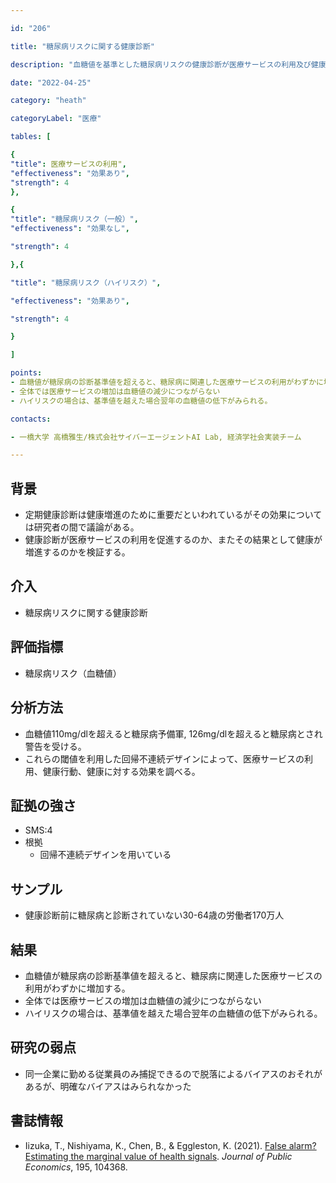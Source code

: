 ```yaml
---

id: "206"

title: "糖尿病リスクに関する健康診断"

description: "血糖値を基準とした糖尿病リスクの健康診断が医療サービスの利用及び健康行動、健康に及ぼす効果"

date: "2022-04-25"

category: "heath"

categoryLabel: "医療"

tables: [

{
"title": 医療サービスの利用",
"effectiveness": "効果あり",
"strength": 4
},

{
"title": "糖尿病リスク（一般）",
"effectiveness": "効果なし",

"strength": 4

},{

"title": "糖尿病リスク（ハイリスク）",

"effectiveness": "効果あり",

"strength": 4

}

]

points:
- 血糖値が糖尿病の診断基準値を超えると、糖尿病に関連した医療サービスの利用がわずかに増加する。
- 全体では医療サービスの増加は血糖値の減少につながらない
- ハイリスクの場合は、基準値を越えた場合翌年の血糖値の低下がみられる。

contacts:

- 一橋大学 高橋雅生/株式会社サイバーエージェントAI Lab, 経済学社会実装チーム

---
```


## 背景
- 定期健康診断は健康増進のために重要だといわれているがその効果については研究者の間で議論がある。
- 健康診断が医療サービスの利用を促進するのか、またその結果として健康が増進するのかを検証する。

## 介入
- 糖尿病リスクに関する健康診断

## 評価指標
- 糖尿病リスク（血糖値）

## 分析方法
- 血糖値110mg/dlを超えると糖尿病予備軍, 126mg/dlを超えると糖尿病とされ警告を受ける。
- これらの閾値を利用した回帰不連続デザインによって、医療サービスの利用、健康行動、健康に対する効果を調べる。

## 証拠の強さ

- SMS:4
- 根拠
    - 回帰不連続デザインを用いている

## サンプル
- 健康診断前に糖尿病と診断されていない30-64歳の労働者170万人

## 結果
- 血糖値が糖尿病の診断基準値を超えると、糖尿病に関連した医療サービスの利用がわずかに増加する。
- 全体では医療サービスの増加は血糖値の減少につながらない
- ハイリスクの場合は、基準値を越えた場合翌年の血糖値の低下がみられる。

## 研究の弱点
- 同一企業に勤める従業員のみ捕捉できるので脱落によるバイアスのおそれがあるが、明確なバイアスはみられなかった

## 書誌情報
- Iizuka, T., Nishiyama, K., Chen, B., & Eggleston, K. (2021). [False alarm? Estimating the marginal value of health signals](https://www.sciencedirect.com/science/article/pii/S0047272721000049?via%3Dihub). *Journal of Public Economics*, 195, 104368.

